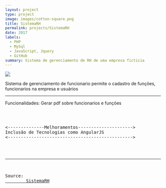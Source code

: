 ```yaml
---
layout: project
type: project
image: images/cotton-square.png
title: SistemaRH
permalink: projects/SistemaRH
date: 2017
labels:
  - PHP
  - MySql
  - JavaScript, Jquery
  - GitHub
summary: Sistema de gerenciamento de RH de uma empresa ficticia
---
```


<img class="ui image" src="{{ site.baseurl }}/images/sistemaRh.png">

Sistema de gerenciamento de funcionario permite o cadastro de funções, funcionarios na empresa
e usuários 
<hr>

Funcionalidades: Gerar pdf sobre funcionarios e funções

<pre>



<--------------Melhoramentos--------------------->
Inclusão de Tecnologias como AngularJS
<------------------------------------------------>



<hr>

Source: <a href="https://github.com/alexjosesilva/SistemaRHphp">
		<i class="large github icon "></i>SistemaRH</a>

